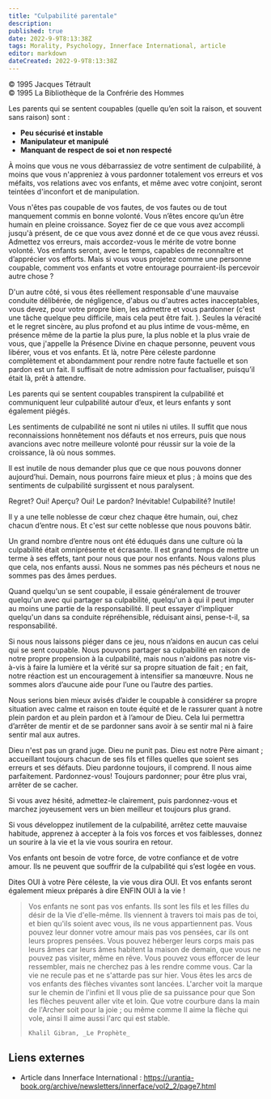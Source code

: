 ```yaml
---
title: "Culpabilité parentale"
description: 
published: true
date: 2022-9-9T8:13:38Z
tags: Morality, Psychology, Innerface International, article
editor: markdown
dateCreated: 2022-9-9T8:13:38Z
---
```


<p class="v-card v-sheet theme--light gray lighten-3 px-2">© 1995 Jacques Tétrault<br>© 1995 La Bibliothèque de la Confrérie des Hommes</p>


Les parents qui se sentent coupables (quelle qu’en soit la raison, et souvent sans raison) sont :
- **Peu sécurisé et instable**
- **Manipulateur et manipulé**
- **Manquant de respect de soi et non respecté**

À moins que vous ne vous débarrassiez de votre sentiment de culpabilité, à moins que vous n'appreniez à vous pardonner totalement vos erreurs et vos méfaits, vos relations avec vos enfants, et même avec votre conjoint, seront teintées d'inconfort et de manipulation.

Vous n'êtes pas coupable de vos fautes, de vos fautes ou de tout manquement commis en bonne volonté. Vous n’êtes encore qu’un être humain en pleine croissance. Soyez fier de ce que vous avez accompli jusqu'à présent, de ce que vous avez donné et de ce que vous avez réussi. Admettez vos erreurs, mais accordez-vous le mérite de votre bonne volonté. Vos enfants seront, avec le temps, capables de reconnaître et d’apprécier vos efforts. Mais si vous vous projetez comme une personne coupable, comment vos enfants et votre entourage pourraient-ils percevoir autre chose ?

D'un autre côté, si vous êtes réellement responsable d'une mauvaise conduite délibérée, de négligence, d'abus ou d'autres actes inacceptables, vous devez, pour votre propre bien, les admettre et vous pardonner (c'est une tâche quelque peu difficile, mais cela peut être fait. ). Seules la véracité et le regret sincère, au plus profond et au plus intime de vous-même, en présence même de la partie la plus pure, la plus noble et la plus vraie de vous, que j'appelle la Présence Divine en chaque personne, peuvent vous libérer, vous et vos enfants. Et là, notre Père céleste pardonne complètement et abondamment pour rendre notre faute factuelle et son pardon est un fait. Il suffisait de notre admission pour factualiser, puisqu’il était là, prêt à attendre.

Les parents qui se sentent coupables transpirent la culpabilité et communiquent leur culpabilité autour d’eux, et leurs enfants y sont également piégés.

Les sentiments de culpabilité ne sont ni utiles ni utiles. Il suffit que nous reconnaissions honnêtement nos défauts et nos erreurs, puis que nous avancions avec notre meilleure volonté pour réussir sur la voie de la croissance, là où nous sommes.

Il est inutile de nous demander plus que ce que nous pouvons donner aujourd’hui. Demain, nous pourrons faire mieux et plus ; à moins que des sentiments de culpabilité surgissent et nous paralysent.

Regret? Oui! Aperçu? Oui! Le pardon? Inévitable! Culpabilité? Inutile!

Il y a une telle noblesse de cœur chez chaque être humain, oui, chez chacun d’entre nous. Et c'est sur cette noblesse que nous pouvons bâtir.

Un grand nombre d’entre nous ont été éduqués dans une culture où la culpabilité était omniprésente et écrasante. Il est grand temps de mettre un terme à ses effets, tant pour nous que pour nos enfants. Nous valons plus que cela, nos enfants aussi. Nous ne sommes pas nés pécheurs et nous ne sommes pas des âmes perdues.

Quand quelqu'un se sent coupable, il essaie généralement de trouver quelqu'un avec qui partager sa culpabilité, quelqu'un à qui il peut imputer au moins une partie de la responsabilité. Il peut essayer d'impliquer quelqu'un dans sa conduite répréhensible, réduisant ainsi, pense-t-il, sa responsabilité.

Si nous nous laissons piéger dans ce jeu, nous n’aidons en aucun cas celui qui se sent coupable. Nous pouvons partager sa culpabilité en raison de notre propre propension à la culpabilité, mais nous n'aidons pas notre vis-à-vis à faire la lumière et la vérité sur sa propre situation de fait ; en fait, notre réaction est un encouragement à intensifier sa manœuvre. Nous ne sommes alors d’aucune aide pour l’une ou l’autre des parties.

Nous serions bien mieux avisés d’aider le coupable à considérer sa propre situation avec calme et raison en toute équité et de le rassurer quant à notre plein pardon et au plein pardon et à l’amour de Dieu. Cela lui permettra d’arrêter de mentir et de se pardonner sans avoir à se sentir mal ni à faire sentir mal aux autres.

Dieu n'est pas un grand juge. Dieu ne punit pas. Dieu est notre Père aimant ; accueillant toujours chacun de ses fils et filles quelles que soient ses erreurs et ses défauts. Dieu pardonne toujours, il comprend. Il nous aime parfaitement. Pardonnez-vous! Toujours pardonner; pour être plus vrai, arrêter de se cacher.

Si vous avez hésité, admettez-le clairement, puis pardonnez-vous et marchez joyeusement vers un bien meilleur et toujours plus grand.

Si vous développez inutilement de la culpabilité, arrêtez cette mauvaise habitude, apprenez à accepter à la fois vos forces et vos faiblesses, donnez un sourire à la vie et la vie vous sourira en retour.

Vos enfants ont besoin de votre force, de votre confiance et de votre amour. Ils ne peuvent que souffrir de la culpabilité qui s’est logée en vous.

Dites OUI à votre Père céleste, la vie vous dira OUI. Et vos enfants seront également mieux préparés à dire ENFIN OUI à la vie !

> Vos enfants ne sont pas vos enfants.
> Ils sont les fils et les filles du désir de la Vie d'elle-même.
> Ils viennent à travers toi mais pas de toi,
> et bien qu'ils soient avec vous, ils ne vous appartiennent pas.
> Vous pouvez leur donner votre amour mais pas vos pensées,
> car ils ont leurs propres pensées.
> Vous pouvez héberger leurs corps mais pas leurs âmes
> car leurs âmes habitent la maison de demain,
> que vous ne pouvez pas visiter, même en rêve.
> Vous pouvez vous efforcer de leur ressembler, mais ne cherchez pas à les rendre comme vous.
> Car la vie ne recule pas et ne s'attarde pas sur hier.
> Vous êtes les arcs de vos enfants
> des flèches vivantes sont lancées.
> L'archer voit la marque sur le chemin de l'infini
> et Il vous plie de sa puissance pour que Son
> les flèches peuvent aller vite et loin.
> Que votre courbure dans la main de l'Archer soit pour la joie ;
> ou même comme Il aime la flèche qui vole, ainsi Il
> aime aussi l'arc qui est stable.
> 
>     Khalil Gibran, _Le Prophète_

## Liens externes

- Article dans Innerface International : https://urantia-book.org/archive/newsletters/innerface/vol2_2/page7.html




